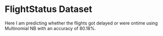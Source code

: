 # FlightStatus Dataset

Here I am predicting whether the flights got delayed or were ontime using Multinomial NB with an accuracy of 80.18%.
